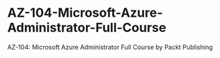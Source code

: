


# AZ-104-Microsoft-Azure-Administrator-Full-Course
AZ-104: Microsoft Azure Administrator Full Course by Packt Publishing
